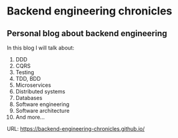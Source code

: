 # Backend engineering chronicles

## Personal blog about backend engineering

In this blog I will talk about:

1. DDD
2. CQRS
3. Testing
4. TDD, BDD
5. Microservices
6. Distributed systems
7. Databases
8. Software engineering
9. Software architecture
10. And more...

URL: https://backend-engineering-chronicles.github.io/
